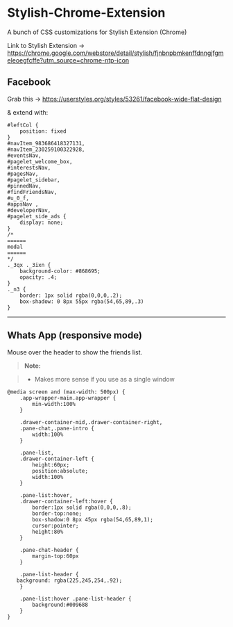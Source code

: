 # Stylish-Chrome-Extension
A bunch of CSS customizations for Stylish Extension (Chrome)

Link to Stylish Extension -> https://chrome.google.com/webstore/detail/stylish/fjnbnpbmkenffdnngjfgmeleoegfcffe?utm_source=chrome-ntp-icon


Facebook
-------

Grab this -> https://userstyles.org/styles/53261/facebook-wide-flat-design

& extend with:

    #leftCol {
        position: fixed
    }
    #navItem_983686418327131,
    #navItem_230259100322928,
    #eventsNav,
    #pagelet_welcome_box,
    #interestsNav,
    #pagesNav,
    #pagelet_sidebar,
    #pinnedNav,
    #findFriendsNav,
    #u_0_f,
    #appsNav ,
    #developerNav,
    #pagelet_side_ads {
        display: none;
    }
    /* 
    ======  
    modal 
    ======  
    */
    ._3qx ._3ixn {
        background-color: #868695;
        opacity: .4;
    }
    ._n3 {
        border: 1px solid rgba(0,0,0,.2);
        box-shadow: 0 8px 55px rgba(54,65,89,.3)
    }


----------

Whats App (responsive mode)
-------

Mouse over the header to show the friends list.

> **Note:**

> - Makes more sense if you use as a single window

    @media screen and (max-width: 500px) {
   		.app-wrapper-main.app-wrapper {
   			min-width:100%
   		}
    	
    	.drawer-container-mid,.drawer-container-right,
    	.pane-chat,.pane-intro {
	    	width:100%
    	}
    	
    	.pane-list,
    	.drawer-container-left {
	    	height:60px;
	    	position:absolute;
	    	width:100%
    	}
    	
    	.pane-list:hover,
    	.drawer-container-left:hover {
	    	border:1px solid rgba(0,0,0,.8);
	    	border-top:none;
	    	box-shadow:0 8px 45px rgba(54,65,89,1);
	    	cursor:pointer;
	    	height:80%
    	}
    	
    	.pane-chat-header {
	    	margin-top:60px
    	}
        
        .pane-list-header {
	   background: rgba(225,245,254,.92);
    	}
    	
    	.pane-list:hover .pane-list-header {
	    	background:#009688
    	}
    }

 
